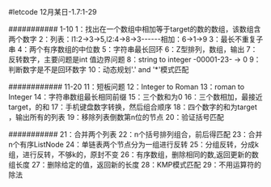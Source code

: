#letcode
12月某日-1.7:1-29

###########
1-10
1：找出在一个数组中相加等于target的数的数组，该数组含两个数字
2：列表：l1:2->3->5,l2:4->8->3------相加：6->1->9
3：最长不重复子串
4：两个有序数组的中位数
5：字符串最长回环
6：Z型排列，数组，输出
7：反转数字，主要问题是int 值边界问题
8：string to integer -00001-23-  -> 0
9：判断数字是不是回环数字
10：动态规划'.' and '*'模式匹配


############
11-20
11：短板问题
12：Integer to Roman
13：roman to Integer
14：字符串数组最长相同前缀
15：三个数和为0
16：三个数相加，最接近target，的和
17：手机键盘数字转换，然后组合顺序
18：四个数字的和为target ，输出所有的列表
19：移除列表倒数第n位的节点
20：验证括号匹配


###########
21：合并两个列表
22：n个括号排列组合，前后得匹配
23：合并n个有序ListNode
24：单链表两个节点分为一组进行反转
25：分组反转，分成k组，进行反转，不够k的，原封不变
26：有序数组，删除相同的数,返回更新的数组长度
27：删除给定的值，返回新的长度
28：KMP模式匹配
29：不用运算符的除法

